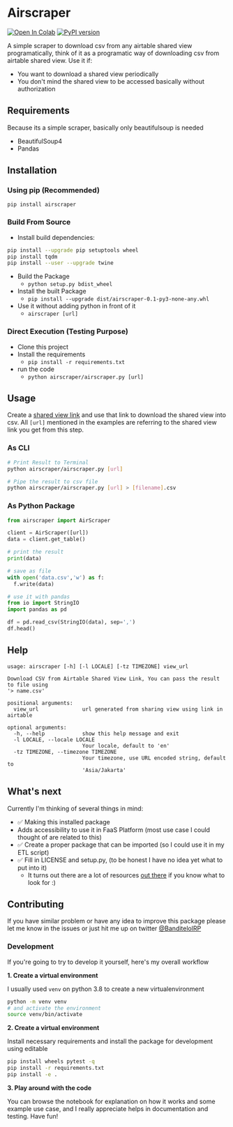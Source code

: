 # Airscraper
[![Open In Colab](https://colab.research.google.com/assets/colab-badge.svg)](https://colab.research.google.com/github/banditelol/airscraper/blob/master/notebook/Airtable%20Scraping%20CSV.ipynb)
[![PyPI version](https://badge.fury.io/py/airscraper.svg)](https://badge.fury.io/py/airscraper)

A simple scraper to download csv from any airtable shared view programatically, think of it as a programatic way of downloading csv from airtable shared view.
Use it if:
- You want to download a shared view periodically
- You don't mind the shared view to be accessed basically without authorization

## Requirements
Because its a simple scraper, basically only beautifulsoup is needed
- BeautifulSoup4
- Pandas

## Installation

### Using pip (Recommended)

`pip install airscraper`

### Build From Source
- Install build dependencies:
``` Bash
pip install --upgrade pip setuptools wheel
pip install tqdm
pip install --user --upgrade twine
```
- Build the Package
  - `python setup.py bdist_wheel`
- Install the built Package
  - `pip install --upgrade dist/airscraper-0.1-py3-none-any.whl `
- Use it without adding python in front of it
  - `airscraper [url]`

### Direct Execution (Testing Purpose)
- Clone this project
- Install the requirements
  - `pip install -r requirements.txt`
- run the code
  - `python airscraper/airscraper.py [url]`

## Usage

Create a [shared view link](https://support.airtable.com/hc/en-us/articles/205752117-Creating-a-base-share-link-or-a-view-share-link#viewsharelink) and use that link to download the shared view into csv. All `[url]` mentioned in the examples are referring to the shared view link you get from this step.

### As CLI

``` Bash
# Print Result to Terminal
python airscraper/airscraper.py [url]

# Pipe the result to csv file
python airscraper/airscraper.py [url] > [filename].csv

```

### As Python Package

``` Python
from airscraper import AirScraper

client = AirScraper([url])
data = client.get_table()

# print the result
print(data)

# save as file
with open('data.csv','w') as f:
  f.write(data)

# use it with pandas
from io import StringIO
import pandas as pd

df = pd.read_csv(StringIO(data), sep=',')
df.head()
```

## Help
```
usage: airscraper [-h] [-l LOCALE] [-tz TIMEZONE] view_url

Download CSV from Airtable Shared View Link, You can pass the result to file using
'> name.csv'

positional arguments:
  view_url              url generated from sharing view using link in airtable

optional arguments:
  -h, --help            show this help message and exit
  -l LOCALE, --locale LOCALE
                        Your locale, default to 'en'
  -tz TIMEZONE, --timezone TIMEZONE
                        Your timezone, use URL encoded string, default to
                        'Asia/Jakarta'
```

## What's next
Currently I'm thinking of several things in mind:
- ✅ Making this installed package
- Adds accessibility to use it in FaaS Platform (most use case I could thought of are related to this)
- ✅ Create a proper package that can be imported (so I could use it in my ETL script)
- ✅ Fill in LICENSE and setup.py, (to be honest I have no idea yet what to put into it)
  - It turns out there are a lot of resources [out there](https://dzone.com/articles/executable-package-pip-install) if you know what to look for :)

## Contributing
If you have similar problem or have any idea to improve this package please let me know in the issues or just hit me up on twitter [@BanditelolRP](https://twitter.com/banditelolRP)

### Development

If you're going to try to develop it yourself, here's my overall workflow

**1. Create a virtual environment**

I usually used `venv` on python 3.8 to create a new virtualenvironment

```bash
python -m venv venv
# and activate the environment
source venv/bin/activate
```

**2. Create a virtual environment**

Install necessary requirements and install the package for development using editable

```bash
pip install wheels pytest -q
pip install -r requirements.txt
pip install -e .
```

**3. Play around with the code**

You can browse the notebook for explanation on how it works and some example use case, and I really appreciate helps in documentation and testing. Have fun!
